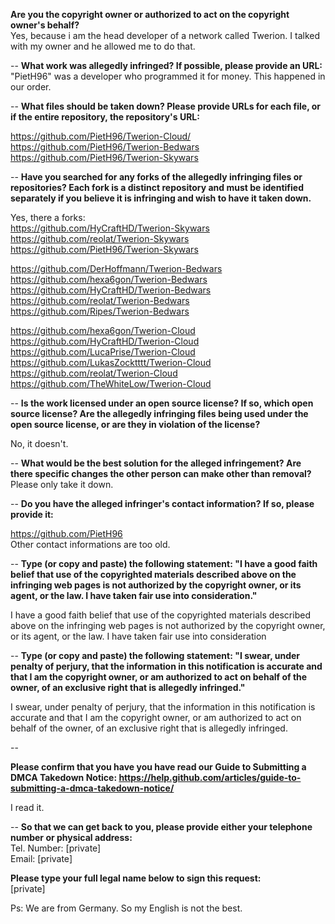 **Are you the copyright owner or authorized to act on the copyright owner's behalf?**  
Yes, because i am the head developer of a network called Twerion. I talked with my owner and he allowed me to do that.

--
**What work was allegedly infringed? If possible, please provide an URL:**  
"PietH96" was a developer who programmed it for money.
This happened in our order.

--
**What files should be taken down? Please provide URLs for each file, or if the entire repository, the repository's URL:**  

https://github.com/PietH96/Twerion-Cloud/  
https://github.com/PietH96/Twerion-Bedwars    
https://github.com/PietH96/Twerion-Skywars

--
**Have you searched for any forks of the allegedly infringing files or repositories? Each fork is a distinct repository and must be identified separately if you believe it is infringing and wish to have it taken down.**  

Yes, there a forks:  
https://github.com/HyCraftHD/Twerion-Skywars  
https://github.com/reolat/Twerion-Skywars  
https://github.com/PietH96/Twerion-Skywars  

https://github.com/DerHoffmann/Twerion-Bedwars  
https://github.com/hexa6gon/Twerion-Bedwars  
https://github.com/HyCraftHD/Twerion-Bedwars  
https://github.com/reolat/Twerion-Bedwars  
https://github.com/Ripes/Twerion-Bedwars  

https://github.com/hexa6gon/Twerion-Cloud  
https://github.com/HyCraftHD/Twerion-Cloud  
https://github.com/LucaPrise/Twerion-Cloud  
https://github.com/LukasZocktttt/Twerion-Cloud   
https://github.com/reolat/Twerion-Cloud  
https://github.com/TheWhiteLow/Twerion-Cloud  

--
**Is the work licensed under an open source license? If so, which open source license? Are the allegedly infringing files being used under the open source license, or are they in violation of the license?**  

No, it doesn't.

--
**What would be the best solution for the alleged infringement? Are there specific changes the other person can make other than removal?**  
Please only take it down.

--
**Do you have the alleged infringer's contact information? If so, please provide it:**  

https://github.com/PietH96  
Other contact informations are too old.

--
**Type (or copy and paste) the following statement: "I have a good faith belief that use of the copyrighted materials described above on the infringing web pages is not authorized by the copyright owner, or its agent, or the law. I have taken fair use into consideration."**  

I have a good faith belief that use of the copyrighted materials described above on the infringing web pages is not authorized by the copyright owner, or its agent, or the law. I have taken fair use into consideration

--
**Type (or copy and paste) the following statement: "I swear, under penalty of perjury, that the information in this notification is accurate and that I am the copyright owner, or am authorized to act on behalf of the owner, of an exclusive right that is allegedly infringed."**  

I swear, under penalty of perjury, that the information in this notification is accurate and that I am the copyright owner, or am authorized to act on behalf of the owner, of an exclusive right that is allegedly infringed.

--

**Please confirm that you have you have read our Guide to Submitting a DMCA Takedown Notice: https://help.github.com/articles/guide-to-submitting-a-dmca-takedown-notice/**  

I read it.

--
**So that we can get back to you, please provide either your telephone number or physical address:**  
Tel. Number: [private]    
Email: [private]    

**Please type your full legal name below to sign this request:**  
[private]  

Ps:
We are from Germany. So my English is not the best.
